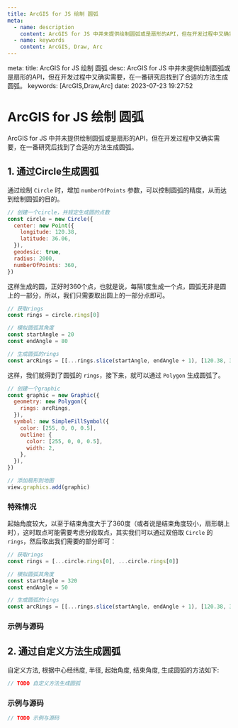 ```yaml
---
title: ArcGIS for JS 绘制 圆弧
meta:
  - name: description
    content: ArcGIS for JS 中并未提供绘制圆弧或是扇形的API，但在开发过程中又确实需要，在一番研究后找到了合适的方法生成圆弧。
  - name: keywords
    content: ArcGIS, Draw, Arc
---
```


<route lang="yaml">
meta:
  title: ArcGIS for JS 绘制 圆弧
  desc: ArcGIS for JS 中并未提供绘制圆弧或是扇形的API，但在开发过程中又确实需要，在一番研究后找到了合适的方法生成圆弧。
  keywords: [ArcGIS,Draw,Arc]
  date: 2023-07-23 19:27:52
</route>

# ArcGIS for JS 绘制 圆弧

ArcGIS for JS 中并未提供绘制圆弧或是扇形的API，但在开发过程中又确实需要，在一番研究后找到了合适的方法生成圆弧。

## 1. 通过Circle生成圆弧

通过绘制 `Circle` 时，增加 `numberOfPoints` 参数，可以控制圆弧的精度，从而达到绘制圆弧的目的。

```js
// 创建一个circle，并规定生成圆的点数
const circle = new Circle({
  center: new Point({
    longitude: 120.38,
    latitude: 36.06,
  }),
  geodesic: true,
  radius: 2000,
  numberOfPoints: 360,
})
```

这样生成的圆，正好时360个点，也就是说，每隔1度生成一个点，圆弧无非是圆上的一部分，所以，我们只需要取出圆上的一部分点即可。

```js
// 获取rings
const rings = circle.rings[0]

// 模拟圆弧其角度
const startAngle = 20
const endAngle = 80

// 生成圆弧的rings
const arcRings = [[...rings.slice(startAngle, endAngle + 1), [120.38, 36.06]]]
```

这样，我们就得到了圆弧的 `rings`，接下来，就可以通过 `Polygon` 生成圆弧了。

```js
// 创建一个graphic
const graphic = new Graphic({
  geometry: new Polygon({
    rings: arcRings,
  }),
  symbol: new SimpleFillSymbol({
    color: [255, 0, 0, 0.5],
    outline: {
      color: [255, 0, 0, 0.5],
      width: 2,
    },
  }),
})

// 添加扇形到地图
view.graphics.add(graphic)
```

### 特殊情况

起始角度较大，以至于结束角度大于了360度（或者说是结束角度较小，扇形朝上时），这时取点可能需要考虑分段取点，其实我们可以通过双倍取 `Circle` 的 `rings`，然后取出我们需要的部分即可：

```js
// 获取rings
const rings = [...circle.rings[0], ...circle.rings[0]]

// 模拟圆弧其角度
const startAngle = 320
const endAngle = 50

// 生成圆弧的rings
const arcRings = [[...rings.slice(startAngle, endAngle + 1), [120.38, 36.06]]]
```

### 示例与源码

<CustomFrame route="/arcgis/draw-arc-by-circle" />

## 2. 通过自定义方法生成圆弧

自定义方法, 根据中心经纬度, 半径, 起始角度, 结束角度, 生成圆弧的方法如下:

```js
// TODO 自定义方法生成圆弧
```

### 示例与源码

```js
// TODO 示例与源码
```
